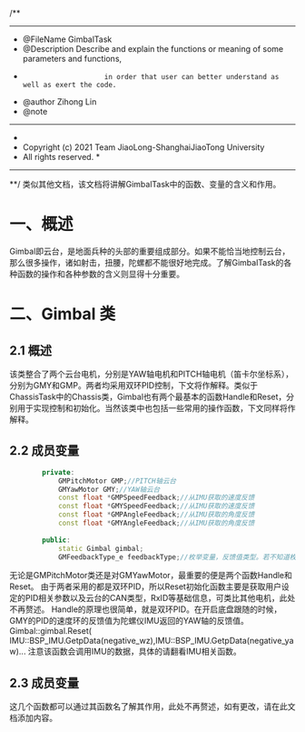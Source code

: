/**
******************************************************************************
  * @FileName			    GimbalTask
  * @Description            Describe and explain the functions or meaning of some parameters and functions,
  *                         in order that user can better understand as well as exert the code.
  * @author                 Zihong Lin
  * @note
******************************************************************************
  *
  * Copyright (c) 2021 Team JiaoLong-ShanghaiJiaoTong University
  * All rights reserved.
    *
******************************************************************************
**/
类似其他文档，该文档将讲解GimbalTask中的函数、变量的含义和作用。

# 一、概述

​    Gimbal即云台，是地面兵种的头部的重要组成部分。如果不能恰当地控制云台，那么很多操作，诸如射击，扭腰，陀螺都不能很好地完成。
​    了解GimbalTask的各种函数的操作和各种参数的含义则显得十分重要。

# 二、Gimbal 类

##     2.1 概述

​        该类整合了两个云台电机，分别是YAW轴电机和PITCH轴电机（笛卡尔坐标系），分别为GMY和GMP。两者均采用双环PID控制，下文将作解释。
​        类似于ChassisTask中的Chassis类，Gimbal也有两个最基本的函数Handle和Reset，分别用于实现控制和初始化。当然该类中也包括一些
​        常用的操作函数，下文同样将作解释。

##     2.2 成员变量
```c++
        private:
            GMPitchMotor GMP;//PITCH轴云台
            GMYawMotor GMY;//YAW轴云台
            const float *GMPSpeedFeedback;//从IMU获取的速度反馈
            const float *GMYSpeedFeedback;//从IMU获取的速度反馈
            const float *GMPAngleFeedback;//从IMU获取的角度反馈
            const float *GMYAngleFeedback;//从IMU获取的角度反馈
    
        public:
            static Gimbal gimbal;
            GMFeedbackType_e feedbackType;//枚举变量，反馈值类型。若不知道枚举变量是什么，请百度搜索enum。
```
无论是GMPitchMotor类还是对GMYawMotor，最重要的便是两个函数Handle和Reset。
由于两者采用的都是双环PID，所以Reset初始化函数主要是获取用户设定的PID相关参数以及云台的CAN类型，RxID等基础信息，可类比其他电机，此处不再赘述。
Handle的原理也很简单，就是双环PID。在开启底盘跟随的时候，GMY的PID的速度环的反馈值为陀螺仪IMU返回的YAW轴的反馈值。
Gimbal::gimbal.Reset( IMU::BSP_IMU.GetpData(negative_wz),IMU::BSP_IMU.GetpData(negative_yaw)...
 注意该函数会调用IMU的数据，具体的请翻看IMU相关函数。

## 2.3 成员变量

这几个函数都可以通过其函数名了解其作用，此处不再赘述，如有更改，请在此文档添加内容。